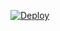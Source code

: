 [![Deploy](https://www.herokucdn.com/deploy/button.svg)](https://heroku.com/deploy?template=https://github.com/wilykun1994/Botchikamdv5.git)